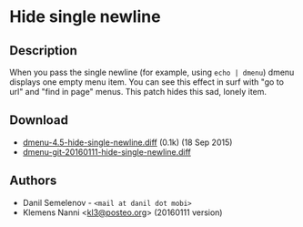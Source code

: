 Hide single newline
===================

Description
-----------

When you pass the single newline (for example, using `echo | dmenu`) dmenu displays one empty menu item. You can see this effect in surf with "go to url" and "find in page" menus. This patch hides this sad, lonely item.

Download
--------

* [dmenu-4.5-hide-single-newline.diff](dmenu-4.5-hide-single-newline.diff) (0.1k) (18 Sep 2015)
* [dmenu-git-20160111-hide-single-newline.diff](dmenu-git-20160111-hide-single-newline.diff)

Authors
-------

* Danil Semelenov - `<mail at danil dot mobi>`
* Klemens Nanni <[kl3@posteo.org](mailto:kl3@posteo.org)> (20160111 version)
